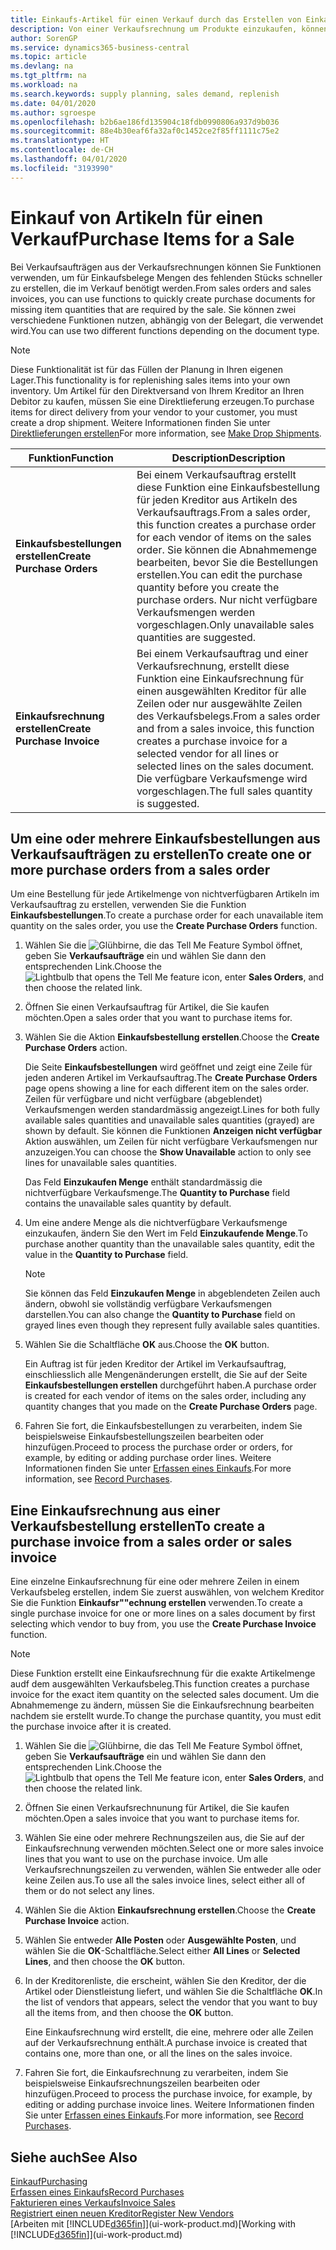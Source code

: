```yaml
---
title: Einkaufs-Artikel für einen Verkauf durch das Erstellen von Einkaufsrechnungen | Microsoft Docs
description: Von einer Verkaufsrechnung um Produkte einzukaufen, können Sie eine Einkaufsrechnung für einen Kreditor oder Lieferanten einen erstellen.
author: SorenGP
ms.service: dynamics365-business-central
ms.topic: article
ms.devlang: na
ms.tgt_pltfrm: na
ms.workload: na
ms.search.keywords: supply planning, sales demand, replenish
ms.date: 04/01/2020
ms.author: sgroespe
ms.openlocfilehash: b2b6ae186fd135904c18fdb0990806a937d9b036
ms.sourcegitcommit: 88e4b30eaf6fa32af0c1452ce2f85ff1111c75e2
ms.translationtype: HT
ms.contentlocale: de-CH
ms.lasthandoff: 04/01/2020
ms.locfileid: "3193990"
---
```

# <a name="purchase-items-for-a-sale"></a><span data-ttu-id="afc3c-103">Einkauf von Artikeln für einen Verkauf</span><span class="sxs-lookup"><span data-stu-id="afc3c-103">Purchase Items for a Sale</span></span>
<span data-ttu-id="afc3c-104">Bei Verkaufsaufträgen aus der Verkaufsrechnungen können Sie Funktionen verwenden, um für Einkaufsbelege Mengen des fehlenden Stücks schneller zu erstellen, die im Verkauf benötigt werden.</span><span class="sxs-lookup"><span data-stu-id="afc3c-104">From sales orders and sales invoices, you can use functions to quickly create purchase documents for missing item quantities that are required by the sale.</span></span> <span data-ttu-id="afc3c-105">Sie können zwei verschiedene Funktionen nutzen, abhängig von der Belegart, die verwendet wird.</span><span class="sxs-lookup"><span data-stu-id="afc3c-105">You can use two different functions depending on the document type.</span></span>

> [!Note]
> <span data-ttu-id="afc3c-106">Diese Funktionalität ist für das Füllen der Planung in Ihren eigenen Lager.</span><span class="sxs-lookup"><span data-stu-id="afc3c-106">This functionality is for replenishing sales items into your own inventory.</span></span> <span data-ttu-id="afc3c-107">Um Artikel für den Direktversand von Ihrem Kreditor an Ihren Debitor zu kaufen, müssen Sie eine Direktlieferung erzeugen.</span><span class="sxs-lookup"><span data-stu-id="afc3c-107">To purchase items for direct delivery from your vendor to your customer, you must create a drop shipment.</span></span> <span data-ttu-id="afc3c-108">Weitere Informationen finden Sie unter [Direktlieferungen erstellen](sales-how-drop-shipment.md)</span><span class="sxs-lookup"><span data-stu-id="afc3c-108">For more information, see [Make Drop Shipments](sales-how-drop-shipment.md).</span></span>   

|<span data-ttu-id="afc3c-109">Funktion</span><span class="sxs-lookup"><span data-stu-id="afc3c-109">Function</span></span>|<span data-ttu-id="afc3c-110">Description</span><span class="sxs-lookup"><span data-stu-id="afc3c-110">Description</span></span>|
|--------|-----------|
|<span data-ttu-id="afc3c-111">**Einkaufsbestellungen erstellen**</span><span class="sxs-lookup"><span data-stu-id="afc3c-111">**Create Purchase Orders**</span></span>|<span data-ttu-id="afc3c-112">Bei einem Verkaufsauftrag erstellt diese Funktion eine Einkaufsbestellung für jeden Kreditor aus Artikeln des Verkaufsauftrags.</span><span class="sxs-lookup"><span data-stu-id="afc3c-112">From a sales order, this function creates a purchase order for each vendor of items on the sales order.</span></span> <span data-ttu-id="afc3c-113">Sie können die Abnahmemenge bearbeiten, bevor Sie die Bestellungen erstellen.</span><span class="sxs-lookup"><span data-stu-id="afc3c-113">You can edit the purchase quantity before you create the purchase orders.</span></span> <span data-ttu-id="afc3c-114">Nur nicht verfügbare Verkaufsmengen werden vorgeschlagen.</span><span class="sxs-lookup"><span data-stu-id="afc3c-114">Only unavailable sales quantities are suggested.</span></span>
|<span data-ttu-id="afc3c-115">**Einkaufsrechnung erstellen**</span><span class="sxs-lookup"><span data-stu-id="afc3c-115">**Create Purchase Invoice**</span></span>|<span data-ttu-id="afc3c-116">Bei einem Verkaufsauftrag und einer Verkaufsrechnung, erstellt diese Funktion eine Einkaufsrechnung für einen ausgewählten Kreditor für alle Zeilen oder nur ausgewählte Zeilen des Verkaufsbelegs.</span><span class="sxs-lookup"><span data-stu-id="afc3c-116">From a sales order and from a sales invoice, this function creates a purchase invoice for a selected vendor for all lines or selected lines on the sales document.</span></span> <span data-ttu-id="afc3c-117">Die verfügbare Verkaufsmenge wird vorgeschlagen.</span><span class="sxs-lookup"><span data-stu-id="afc3c-117">The full sales quantity is suggested.</span></span>|

## <a name="to-create-one-or-more-purchase-orders-from-a-sales-order"></a><span data-ttu-id="afc3c-118">Um eine oder mehrere Einkaufsbestellungen aus Verkaufsaufträgen zu erstellen</span><span class="sxs-lookup"><span data-stu-id="afc3c-118">To create one or more purchase orders from a sales order</span></span>
<span data-ttu-id="afc3c-119">Um eine Bestellung für jede Artikelmenge von nichtverfügbaren Artikeln im Verkaufsauftrag zu erstellen, verwenden Sie die Funktion **Einkaufsbestellungen**.</span><span class="sxs-lookup"><span data-stu-id="afc3c-119">To create a purchase order for each unavailable item quantity on the sales order, you use the **Create Purchase Orders** function.</span></span>

1. <span data-ttu-id="afc3c-120">Wählen Sie die ![Glühbirne, die das Tell Me Feature](media/ui-search/search_small.png "Tell Me-Funktion") Symbol öffnet, geben Sie **Verkaufsaufträge** ein und wählen Sie dann den entsprechenden Link.</span><span class="sxs-lookup"><span data-stu-id="afc3c-120">Choose the ![Lightbulb that opens the Tell Me feature](media/ui-search/search_small.png "Tell me what you want to do") icon, enter **Sales Orders**, and then choose the related link.</span></span>
2. <span data-ttu-id="afc3c-121">Öffnen Sie einen Verkaufsauftrag für Artikel, die Sie kaufen möchten.</span><span class="sxs-lookup"><span data-stu-id="afc3c-121">Open a sales order that you want to purchase items for.</span></span>
3. <span data-ttu-id="afc3c-122">Wählen Sie die Aktion **Einkaufsbestellung erstellen**.</span><span class="sxs-lookup"><span data-stu-id="afc3c-122">Choose the **Create Purchase Orders** action.</span></span>

    <span data-ttu-id="afc3c-123">Die Seite **Einkaufsbestellungen** wird geöffnet und zeigt eine Zeile für jeden anderen Artikel im Verkaufsauftrag.</span><span class="sxs-lookup"><span data-stu-id="afc3c-123">The **Create Purchase Orders** page opens showing a line for each different item on the sales order.</span></span> <span data-ttu-id="afc3c-124">Zeilen für verfügbare und nicht verfügbare (abgeblendet) Verkaufsmengen werden standardmässig angezeigt.</span><span class="sxs-lookup"><span data-stu-id="afc3c-124">Lines for both fully available sales quantities and unavailable sales quantities (grayed) are shown by default.</span></span> <span data-ttu-id="afc3c-125">Sie können die Funktionen **Anzeigen nicht verfügbar** Aktion auswählen, um Zeilen für nicht verfügbare Verkaufsmengen nur anzuzeigen.</span><span class="sxs-lookup"><span data-stu-id="afc3c-125">You can choose the **Show Unavailable** action to only see lines for unavailable sales quantities.</span></span>

    <span data-ttu-id="afc3c-126">Das Feld **Einzukaufen Menge** enthält standardmässig die nichtverfügbare Verkaufsmenge.</span><span class="sxs-lookup"><span data-stu-id="afc3c-126">The **Quantity to Purchase** field contains the unavailable sales quantity by default.</span></span>
4. <span data-ttu-id="afc3c-127">Um eine andere Menge als die nichtverfügbare Verkaufsmenge einzukaufen, ändern Sie den Wert im Feld **Einzukaufende Menge**.</span><span class="sxs-lookup"><span data-stu-id="afc3c-127">To purchase another quantity than the unavailable sales quantity, edit the value in the **Quantity to Purchase** field.</span></span>

    > [!NOTE]  
    >   <span data-ttu-id="afc3c-128">Sie können das Feld **Einzukaufen Menge** in abgeblendeten Zeilen auch ändern, obwohl sie vollständig verfügbare Verkaufsmengen darstellen.</span><span class="sxs-lookup"><span data-stu-id="afc3c-128">You can also change the **Quantity to Purchase** field on grayed lines even though they represent fully available sales quantities.</span></span>
5. <span data-ttu-id="afc3c-129">Wählen Sie die Schaltfläche **OK** aus.</span><span class="sxs-lookup"><span data-stu-id="afc3c-129">Choose the **OK** button.</span></span>

    <span data-ttu-id="afc3c-130">Ein Auftrag ist für jeden Kreditor der Artikel im Verkaufsauftrag, einschliesslich alle Mengenänderungen erstellt, die Sie auf der Seite **Einkaufsbestellungen erstellen** durchgeführt haben.</span><span class="sxs-lookup"><span data-stu-id="afc3c-130">A purchase order is created for each vendor of items on the sales order, including any quantity changes that you made on the **Create Purchase Orders** page.</span></span>
7. <span data-ttu-id="afc3c-131">Fahren Sie fort, die Einkaufsbestellungen zu verarbeiten, indem Sie beispielsweise Einkaufsbestellungszeilen bearbeiten oder hinzufügen.</span><span class="sxs-lookup"><span data-stu-id="afc3c-131">Proceed to process the purchase order or orders, for example, by editing or adding purchase order lines.</span></span> <span data-ttu-id="afc3c-132">Weitere Informationen finden Sie unter [Erfassen eines Einkaufs](purchasing-how-record-purchases.md).</span><span class="sxs-lookup"><span data-stu-id="afc3c-132">For more information, see [Record Purchases](purchasing-how-record-purchases.md).</span></span>


## <a name="to-create-a-purchase-invoice-from-a-sales-order-or-sales-invoice"></a><span data-ttu-id="afc3c-133">Eine Einkaufsrechnung aus einer Verkaufsbestellung erstellen</span><span class="sxs-lookup"><span data-stu-id="afc3c-133">To create a purchase invoice from a sales order or sales invoice</span></span>
<span data-ttu-id="afc3c-134">Eine einzelne Einkaufsrechnung für eine oder mehrere Zeilen in einem Verkaufsbeleg erstellen, indem Sie zuerst auswählen, von welchem Kreditor Sie die Funktion **Einkaufsr""echnung erstellen** verwenden.</span><span class="sxs-lookup"><span data-stu-id="afc3c-134">To create a single purchase invoice for one or more lines on a sales document by first selecting which vendor to buy from, you use the **Create Purchase Invoice** function.</span></span>

> [!NOTE]  
>   <span data-ttu-id="afc3c-135">Diese Funktion erstellt eine Einkaufsrechnung für die exakte Artikelmenge audf dem ausgewählten Verkaufsbeleg.</span><span class="sxs-lookup"><span data-stu-id="afc3c-135">This function creates a purchase invoice for the exact item quantity on the selected sales document.</span></span> <span data-ttu-id="afc3c-136">Um die Abnahmemenge zu ändern, müssen Sie die Einkaufsrechnung bearbeiten nachdem sie erstellt wurde.</span><span class="sxs-lookup"><span data-stu-id="afc3c-136">To change the purchase quantity, you must edit the purchase invoice after it is created.</span></span>  

1. <span data-ttu-id="afc3c-137">Wählen Sie die ![Glühbirne, die das Tell Me Feature](media/ui-search/search_small.png "Tell Me-Funktion") Symbol öffnet, geben Sie **Verkaufsaufträge** ein und wählen Sie dann den entsprechenden Link.</span><span class="sxs-lookup"><span data-stu-id="afc3c-137">Choose the ![Lightbulb that opens the Tell Me feature](media/ui-search/search_small.png "Tell me what you want to do") icon, enter **Sales Orders**, and then choose the related link.</span></span>
2. <span data-ttu-id="afc3c-138">Öffnen Sie einen Verkaufsrechnunung für Artikel, die Sie kaufen möchten.</span><span class="sxs-lookup"><span data-stu-id="afc3c-138">Open a sales invoice that you want to purchase items for.</span></span>
3. <span data-ttu-id="afc3c-139">Wählen Sie eine oder mehrere Rechnungszeilen aus, die Sie auf der Einkaufsrechnung verwenden möchten.</span><span class="sxs-lookup"><span data-stu-id="afc3c-139">Select one or more sales invoice lines that you want to use on the purchase invoice.</span></span> <span data-ttu-id="afc3c-140">Um alle Verkaufsrechnungszeilen zu verwenden, wählen Sie entweder alle oder keine Zeilen aus.</span><span class="sxs-lookup"><span data-stu-id="afc3c-140">To use all the sales invoice lines, select either all of them or do not select any lines.</span></span>
4. <span data-ttu-id="afc3c-141">Wählen Sie die Aktion **Einkaufsrechnung erstellen**.</span><span class="sxs-lookup"><span data-stu-id="afc3c-141">Choose the **Create Purchase Invoice** action.</span></span>
5. <span data-ttu-id="afc3c-142">Wählen Sie entweder **Alle Posten** oder **Ausgewählte Posten**, und wählen Sie die **OK**-Schaltfläche.</span><span class="sxs-lookup"><span data-stu-id="afc3c-142">Select either **All Lines** or **Selected Lines**, and then choose the **OK** button.</span></span>  
6. <span data-ttu-id="afc3c-143">In der Kreditorenliste, die erscheint, wählen Sie den Kreditor, der die Artikel oder Dienstleistung liefert, und wählen Sie die Schaltfläche **OK**.</span><span class="sxs-lookup"><span data-stu-id="afc3c-143">In the list of vendors that appears, select the vendor that you want to buy all the items from, and then choose the **OK** button.</span></span>

    <span data-ttu-id="afc3c-144">Eine Einkaufsrechnung wird erstellt, die eine, mehrere oder alle Zeilen auf der Verkaufsrechnung enthält.</span><span class="sxs-lookup"><span data-stu-id="afc3c-144">A purchase invoice is created that contains one, more than one, or all the lines on the sales invoice.</span></span>
7. <span data-ttu-id="afc3c-145">Fahren Sie fort, die Einkaufsrechnung zu verarbeiten, indem Sie beispielsweise Einkaufsrechnungszeilen bearbeiten oder hinzufügen.</span><span class="sxs-lookup"><span data-stu-id="afc3c-145">Proceed to process the purchase invoice, for example, by editing or adding purchase invoice lines.</span></span> <span data-ttu-id="afc3c-146">Weitere Informationen finden Sie unter [Erfassen eines Einkaufs](purchasing-how-record-purchases.md).</span><span class="sxs-lookup"><span data-stu-id="afc3c-146">For more information, see [Record Purchases](purchasing-how-record-purchases.md).</span></span>

## <a name="see-also"></a><span data-ttu-id="afc3c-147">Siehe auch</span><span class="sxs-lookup"><span data-stu-id="afc3c-147">See Also</span></span>
[<span data-ttu-id="afc3c-148">Einkauf</span><span class="sxs-lookup"><span data-stu-id="afc3c-148">Purchasing</span></span>](purchasing-manage-purchasing.md)  
[<span data-ttu-id="afc3c-149">Erfassen eines Einkaufs</span><span class="sxs-lookup"><span data-stu-id="afc3c-149">Record Purchases</span></span>](purchasing-how-record-purchases.md)  
[<span data-ttu-id="afc3c-150">Fakturieren eines Verkaufs</span><span class="sxs-lookup"><span data-stu-id="afc3c-150">Invoice Sales</span></span>](sales-how-invoice-sales.md)  
[<span data-ttu-id="afc3c-151">Registriert einen neuen Kreditor</span><span class="sxs-lookup"><span data-stu-id="afc3c-151">Register New Vendors</span></span>](purchasing-how-register-new-vendors.md)  
<span data-ttu-id="afc3c-152">[Arbeiten mit [!INCLUDE[d365fin](includes/d365fin_md.md)]](ui-work-product.md)</span><span class="sxs-lookup"><span data-stu-id="afc3c-152">[Working with [!INCLUDE[d365fin](includes/d365fin_md.md)]](ui-work-product.md)</span></span>
